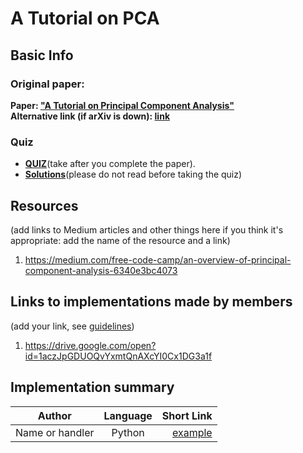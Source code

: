# A Tutorial on PCA

## Basic Info

### Original paper: 
**Paper: ["A Tutorial on Principal Component Analysis"](https://arxiv.org/pdf/1404.1100.pdf)**  
**Alternative link (if arXiv is down): [link](https://www.arxiv-vanity.com/papers/1404.1100/)**  

### Quiz
- [**QUIZ**](https://www.surveymonkey.com/r/RV3SDRC)(take after you complete the paper). 
- [**Solutions**](https://github.com/papersdclub/a_tutorial_on_pca/blob/master/quiz_solutions.md)(please do not read before taking the quiz)

## Resources 
(add links to Medium articles and other things here if you think it's appropriate: add the name of the resource and a link)
1) https://medium.com/free-code-camp/an-overview-of-principal-component-analysis-6340e3bc4073

## Links to implementations made by members 
(add your link, see [guidelines](https://github.com/papersdclub/theclub/blob/master/implementation_guidelines.md))
1) https://drive.google.com/open?id=1aczJpGDUOQvYxmtQnAXcYI0Cx1DG3a1f

## Implementation summary
| Author          | Language      | Short Link  |
| -------------   |:-------------:| -----:|
| Name or handler | Python        | [example](https://www.numpy.org/) |
